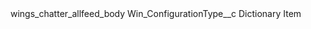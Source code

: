 <?xml version="1.0" encoding="UTF-8"?>
<CustomMetadata xmlns="http://soap.sforce.com/2006/04/metadata" xmlns:xsi="http://www.w3.org/2001/XMLSchema-instance" xmlns:xsd="http://www.w3.org/2001/XMLSchema">
    <label>wings_chatter_allfeed_body</label>
    <values>
        <field>Win_ConfigurationType__c</field>
        <value xsi:type="xsd:string">Dictionary Item</value>
    </values>
</CustomMetadata>
